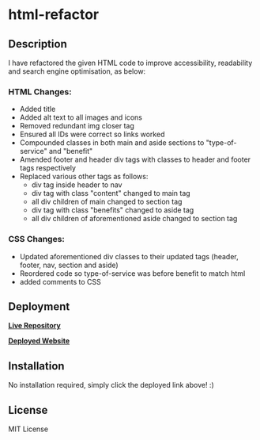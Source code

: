# html-refactor

## Description 

I have refactored the given HTML code to improve accessibility, readability and search engine optimisation, as below:

### HTML Changes:
* Added title
* Added alt text to all images and icons
* Removed redundant img closer tag
* Ensured all IDs were correct so links worked
* Compounded classes in both main and aside sections to "type-of-service" and "benefit"
* Amended footer and header div tags with classes to header and footer tags respectively
* Replaced various other tags as follows:
    * div tag inside header to nav
    * div tag with class "content" changed to main tag
    * all div children of main changed to section tag
    * div tag with class "benefits" changed to aside tag
    * all div children of aforementioned aside changed to section tag

### CSS Changes:
* Updated aforementioned div classes to their updated tags (header, footer, nav, section and aside)
* Reordered code so type-of-service was before benefit to match html
* added comments to CSS

## Deployment

__[Live Repository](https://github.com/jbkennaugh/html5-refactor)__

__[Deployed Website](https://jbkennaugh.github.io/html5-refactor/)__

## Installation

No installation required, simply click the deployed link above! :)

## License

MIT License